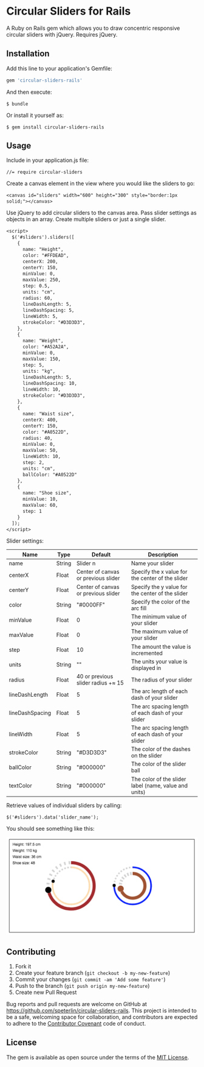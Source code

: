 # Circular Sliders for Rails

A Ruby on Rails gem which allows you to draw concentric responsive circular sliders with jQuery. Requires jQuery.

## Installation

Add this line to your application's Gemfile:

```ruby
gem 'circular-sliders-rails'
```

And then execute:

    $ bundle

Or install it yourself as:

    $ gem install circular-sliders-rails

## Usage

Include in your application.js file:

    //= require circular-sliders

Create a canvas element in the view where you would like the sliders to go:

    <canvas id="sliders" width="600" height="300" style="border:1px solid;"></canvas>

Use jQuery to add circular sliders to the canvas area. Pass slider settings as objects in an array. Create multiple sliders or just a single slider.

    <script>
      $('#sliders').sliders([
        {
          name: "Height",
          color: "#FFDEAD",
          centerX: 200,
          centerY: 150,
          minValue: 0,
          maxValue: 250,
          step: 0.5,
          units: "cm",
          radius: 60,
          lineDashLength: 5,
          lineDashSpacing: 5,
          lineWidth: 5,
          strokeColor: "#D3D3D3",
        },
        {
          name: "Weight",
          color: "#A52A2A",
          minValue: 0,
          maxValue: 150,
          step: 5,
          units: "kg",
          lineDashLength: 5,
          lineDashSpacing: 10,
          lineWidth: 10,
          strokeColor: "#D3D3D3",
        },
        {
          name: "Waist size",
          centerX: 400,
          centerY: 150,
          color: "#A0522D",
          radius: 40,
          minValue: 0,
          maxValue: 50,
          lineWidth: 10,
          step: 2,
          units: "cm",
          ballColor: "#A0522D"
        },
        {
          name: "Shoe size",
          minValue: 10,
          maxValue: 60,
          step: 1
        }
      ]);
    </script>

Slider settings:

| Name            | Type   | Default                             | Description                                            |
| --------------- | ------ | ----------------------------------- | ------------------------------------------------------ |
| name            | String | Slider n                            | Name your slider                                       |
| centerX         | Float  | Center of canvas or previous slider | Specify the x value for the center of the slider       |
| centerY         | Float  | Center of canvas or previous slider | Specify the y value for the center of the slider       |
| color           | String | "#0000FF"                           | Specify the color of the arc fill                      |
| minValue        | Float  | 0                                   | The minimum value of your slider                       |
| maxValue        | Float  | 0                                   | The maximum value of your slider                       |
| step            | Float  | 10                                  | The amount the value is incremented                    |
| units           | String | ""                                  | The units your value is displayed in                   |
| radius          | Float  | 40 or previous slider radius +≈ 15  | The radius of your slider                              |
| lineDashLength  | Float  | 5                                   | The arc length of each dash of your slider             |
| lineDashSpacing | Float  | 5                                   | The arc spacing length of each dash of your slider     |
| lineWidth       | Float  | 5                                   | The arc spacing length of each dash of your slider     |
| strokeColor     | String | "#D3D3D3"                           | The color of the dashes on the slider                  |
| ballColor       | String | "#000000"                           | The color of the slider ball                           |
| textColor       | String | "#000000"                           | The color of the slider label (name, value and units)  |

Retrieve values of individual sliders by calling:

    $('#sliders').data('slider_name');

You should see something like this:

![Circular sliders](/vendor/assets/images/circular-sliders-rails.png)

<!-- ## Development -->

<!-- To install this gem onto your local machine, run `bundle exec rake install`. To release a new version, update the version number in `version.rb`, and then run `bundle exec rake release`, which will create a git tag for the version, push git commits and tags, and push the `.gem` file to [rubygems.org](https://rubygems.org). -->


## Contributing

  1. Fork it
  1. Create your feature branch (`git checkout -b my-new-feature`)
  1. Commit your changes (`git commit -am 'Add some feature'`)
  1. Push to the branch (`git push origin my-new-feature`)
  1. Create new Pull Request

Bug reports and pull requests are welcome on GitHub at https://github.com/speterlin/circular-sliders-rails. This project is intended to be a safe, welcoming space for collaboration, and contributors are expected to adhere to the [Contributor Covenant](http://contributor-covenant.org) code of conduct.


## License

The gem is available as open source under the terms of the [MIT License](http://opensource.org/licenses/MIT).
